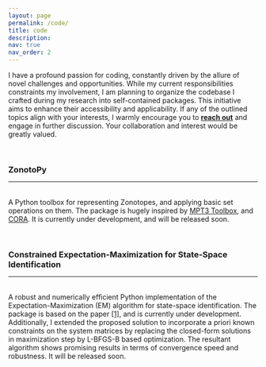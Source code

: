 ```yaml
---
layout: page
permalink: /code/
title: code
description: 
nav: true
nav_order: 2
---
```


I have a profound passion for coding, constantly driven by the allure of novel challenges and opportunities. While my current responsibilities constraints my involvement, I am planning to organize the codebase I crafted during my research into self-contained packages. This initiative aims to enhance their accessibility and applicability. If any of the outlined topics align with your interests, I warmly encourage you to <a href = "mailto: hbalim@ethz.ch"><b>reach out</b></a> and engage in further discussion. Your collaboration and interest would be greatly valued.

<div class="publications">


<a id="ZonotoPy"><h3 style="margin-top: 3.3rem; margin-bottom: 0.3rem;"><b>ZonotoPy</b></h3></a>
<hr style="color: var(--global-text-color); height: 1px; margin-bottom: 2rem;">

A Python toolbox for representing Zonotopes, and applying basic set operations on them. The package is hugely inspired by  <a href="https://www.mpt3.org/">MPT3 Toolbox</a>, and  <a href="https://tumcps.github.io/CORA/">CORA</a>. It is currently under development, and will be released soon.


<a id="Constrained Expectation-Maximization for State-Space Identification"><h3 style="margin-top: 3.3rem; margin-bottom: 0.3rem;"><b>Constrained Expectation-Maximization for State-Space Identification</b></h3></a>
<hr style="color: var(--global-text-color); height: 1px; margin-bottom: 2rem;">

A robust and numerically efficient Python implementation of the Expectation-Maximization (EM) algorithm for state-space identification. The package is based on the paper <a href="https://www.sciencedirect.com/science/article/pii/S0005109805001810"> [1]</a>, and is currently under development. Additionally, I extended the proposed solution to incorporate a priori known constraints on the system matrices by replacing the closed-form solutions in maximization step by L-BFGS-B based optimization. The resultant algorithm shows promising results in terms of convergence speed and robustness. It will be released soon. 
</div>